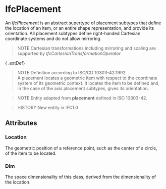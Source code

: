 # IfcPlacement

An _IfcPlacement_ is an abstract supertype of placement subtypes that define the location of an item, or an entire shape representation, and provide its orientation. All placement subtypes define right-handed Cartesian coordinate systems and do not allow mirroring.

> NOTE  Cartesian transformations including mirroring and scaling are supported by _IfcCartesianTransformationOperator_

{ .extDef}
> NOTE  Definition according to ISO/CD 10303-42:1992  
> A placement locates a geometric item with respect to the coordinate system of its geometric context. It locates the item to be defined and, in the case of the axis placement subtypes, gives its orientation.

> NOTE  Entity adapted from **placement** defined in ISO 10303-42.

> HISTORY  New entity in IFC1.0

## Attributes

### Location
The geometric position of a reference point, such as the center of a circle, of the item to be located.

### Dim
The space dimensionality of this class, derived from the dimensionality of the location.
